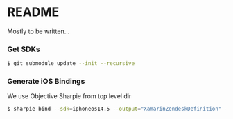 # README #

Mostly to be written…

### Get SDKs

```bash
$ git submodule update --init --recursive
```

### Generate iOS Bindings

We use Objective Sharpie from top level dir

```bash
$ sharpie bind --sdk=iphoneos14.5 --output="XamarinZendeskDefinition" --namespace="ZendeskMessaging" --scope="sdk_messaging_ios/ZendeskSDKMessaging.framework/Headers/" "sdk_messaging_ios/ZendeskSDKMessaging.framework/Headers/ZendeskSDKMessaging-Swift.h"
```
